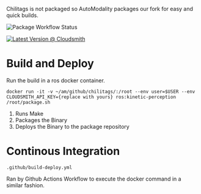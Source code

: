 

Chilitags is not packaged so AutoModality packages our fork for easy and quick builds.

![Package Workflow Status](https://github.com/AutoModality/chilitags/workflows/Package/badge.svg)

[![Latest Version @ Cloudsmith](https://api-prd.cloudsmith.io/badges/version/automodality/trial/deb/chilitags/latest/d=ubuntu%252Fxenial;t=1/?render=true&badge_token=gAAAAABeBuGIDtvuFexlkH8FmguQtuU8ovPJjqOOa6P0gKwEO6_BVCxKjx-EpoGv8ftAG4LsqTua9q-cNFBeeirR3B3zMnnMHVkh9c0BY6ltEqRwa7pkcaI%3D)](https://cloudsmith.io/~automodality/repos/trial/packages/detail/deb/chilitags/latest/d=ubuntu%252Fxenial;t=1/)

# Build and Deploy

Run the build in a ros docker container. 
```
docker run -it -v ~/am/github/chilitags/:/root --env user=$USER --env CLOUDSMITH_API_KEY={replace with yours} ros:kinetic-perception /root/package.sh
```

1. Runs Make
1. Packages the Binary
1. Deploys the Binary to the package repository


# Continous Integration

```
.github/build-deploy.yml
```

Ran by Github Actions Workflow to execute the docker command in a similar fashion.


